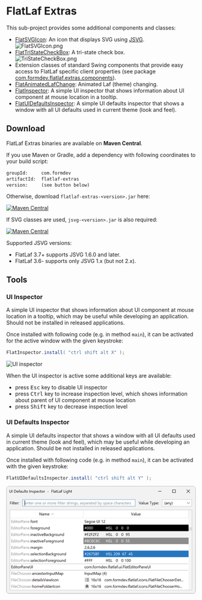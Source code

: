 FlatLaf Extras
==============

This sub-project provides some additional components and classes:

- [FlatSVGIcon](https://www.javadoc.io/doc/com.formdev/flatlaf-extras/latest/com/formdev/flatlaf/extras/FlatSVGIcon.html):
  An icon that displays SVG using [JSVG](https://github.com/weisJ/jsvg).\
  ![FlatSVGIcon.png](../images/extras-FlatSVGIcon.png)
- [FlatTriStateCheckBox](https://www.javadoc.io/doc/com.formdev/flatlaf-extras/latest/com/formdev/flatlaf/extras/components/FlatTriStateCheckBox.html):
  A tri-state check box.\
  ![TriStateCheckBox.png](../images/extras-TriStateCheckBox.png)
- Extension classes of standard Swing components that provide easy access to
  FlatLaf specific client properties (see package
  [com.formdev.flatlaf.extras.components](https://www.javadoc.io/doc/com.formdev/flatlaf-extras/latest/com/formdev/flatlaf/extras/components/package-summary.html)).
- [FlatAnimatedLafChange](https://www.javadoc.io/doc/com.formdev/flatlaf-extras/latest/com/formdev/flatlaf/extras/FlatAnimatedLafChange.html):
  Animated Laf (theme) changing.
- [FlatInspector](#ui-inspector): A simple UI inspector that shows information
  about UI component at mouse location in a tooltip.
- [FlatUIDefaultsInspector](#ui-defaults-inspector): A simple UI defaults
  inspector that shows a window with all UI defaults used in current theme (look
  and feel).


Download
--------

FlatLaf Extras binaries are available on **Maven Central**.

If you use Maven or Gradle, add a dependency with following coordinates to your
build script:

    groupId:     com.formdev
    artifactId:  flatlaf-extras
    version:     (see button below)

Otherwise, download `flatlaf-extras-<version>.jar` here:

[![Maven Central](https://maven-badges.herokuapp.com/maven-central/com.formdev/flatlaf-extras/badge.svg?style=flat-square&color=007ec6)](https://maven-badges.herokuapp.com/maven-central/com.formdev/flatlaf-extras)

If SVG classes are used, `jsvg-<version>.jar` is also required:

[![Maven Central](https://maven-badges.herokuapp.com/maven-central/com.github.weisj/jsvg/badge.svg?style=flat-square&color=007ec6)](https://maven-badges.herokuapp.com/maven-central/com.github.weisj/jsvg)

Supported JSVG versions:

- FlatLaf 3.7+ supports JSVG 1.6.0 and later.
- FlatLaf 3.6- supports only JSVG 1.x (but not 2.x).


Tools
-----

### UI Inspector

A simple UI inspector that shows information about UI component at mouse
location in a tooltip, which may be useful while developing an application.
Should not be installed in released applications.

Once installed with following code (e.g. in method `main`), it can be activated
for the active window with the given keystroke:

~~~java
FlatInspector.install( "ctrl shift alt X" );
~~~

![UI inspector](../images/extras-FlatInspector.png)

When the UI inspector is active some additional keys are available:

- press <kbd>Esc</kbd> key to disable UI inspector
- press <kbd>Ctrl</kbd> key to increase inspection level, which shows
  information about parent of UI component at mouse location
- press <kbd>Shift</kbd> key to decrease inspection level


### UI Defaults Inspector

A simple UI defaults inspector that shows a window with all UI defaults used in
current theme (look and feel), which may be useful while developing an
application. Should be not installed in released applications.

Once installed with following code (e.g. in method `main`), it can be activated
with the given keystroke:

~~~java
FlatUIDefaultsInspector.install( "ctrl shift alt Y" );
~~~

![UI Defaults Inspector](../images/extras-FlatUIDefaultsInspector.png)
